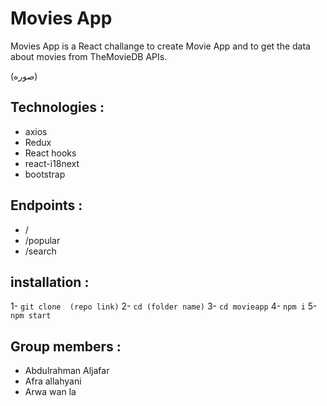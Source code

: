 # Movies App
Movies App is a React challange to create Movie App and to get the data about movies from TheMovieDB APIs.

(صوره)

## Technologies :
- axios
- Redux
- React hooks
- react-i18next
- bootstrap

## Endpoints :
- /
- /popular
- /search

## installation :
1- ` git clone  (repo link) `
2- ` cd (folder name) `
3- ` cd movieapp `
4- ` npm i `
5- ` npm start `

## Group members :
- Abdulrahman Aljafar
- Afra allahyani
- Arwa wan la
